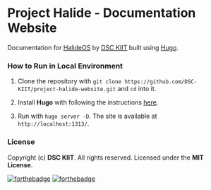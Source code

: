# Project Halide - Documentation Website

Documentation for [HalideOS](https://github.com/DSC-KIIT/project-halide) by [DSC KIIT](https://github.com/DSC-KIIT) built using [Hugo](https://gohugo.io/).

### How to Run in Local Environment

1. Clone the repository with `git clone https://github.com/DSC-KIIT/project-halide-website.git` and `cd` into it.

2. Install **Hugo** with following the instructions [here](https://gohugo.io/getting-started/installing).

3. Run with `hugo server -D`. The site is available at `http://localhost:1313/`.

### License

Copyright (c) **DSC KIIT**. All rights reserved. Licensed under the **MIT License**.

[![forthebadge](https://forthebadge.com/images/badges/built-with-love.svg)](https://forthebadge.com)
[![forthebadge](https://forthebadge.com/images/badges/made-with-markdown.svg)](https://forthebadge.com)
